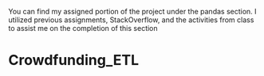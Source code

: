 You can find my assigned portion of the project under the pandas section.
I utilized previous assignments, StackOverflow, and the activities from class to assist me on the completion of this section
# Crowdfunding_ETL
